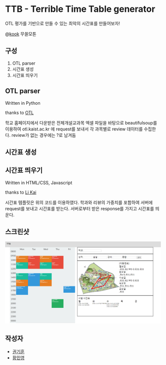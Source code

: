 # TTB - Terrible Time Table generator
OTL 평가를 기반으로 만들 수 있는 최악의 시간표를 만들어보자! 

@[kook](https://github.com/team-kook) 무쓸모톤


## 구성
1. OTL parser
2. 시간표 생성
3. 시간표 띄우기

## OTL parser

Written in Python

thanks to [OTL](otl.kaist.ac.kr)

학교 홈페이지에서 다운받은 전체개설교과목 엑셀 파일을 바탕으로 beautifulsoup를 이용하여 otl.kaist.ac.kr 에 request를 보내서 각 과목별로 review 데이터를 수집한다. review가 없는 경우에는 ?로 남겨둠

## 시간표 생성

## 시간표 띄우기

Written in HTML/CSS, Javascript

thanks to [Li Kai](https://codepen.io/likai/pen/NrqXLm)

시간표 템플릿은 위의 코드를 이용하였다.
학과와 리뷰의 가중치를 포함하여 서버에 request를 보내고 시간표를 받는다.
서버로부터 받은 response를 가지고 시간표를 띄운다.


## 스크린샷
![screenshot](./screenshot.PNG)

## 작성자
- [권기훈](https://github.com/KwonKyoon)
- [황민영](https://github.com/Daniel-H-99)

